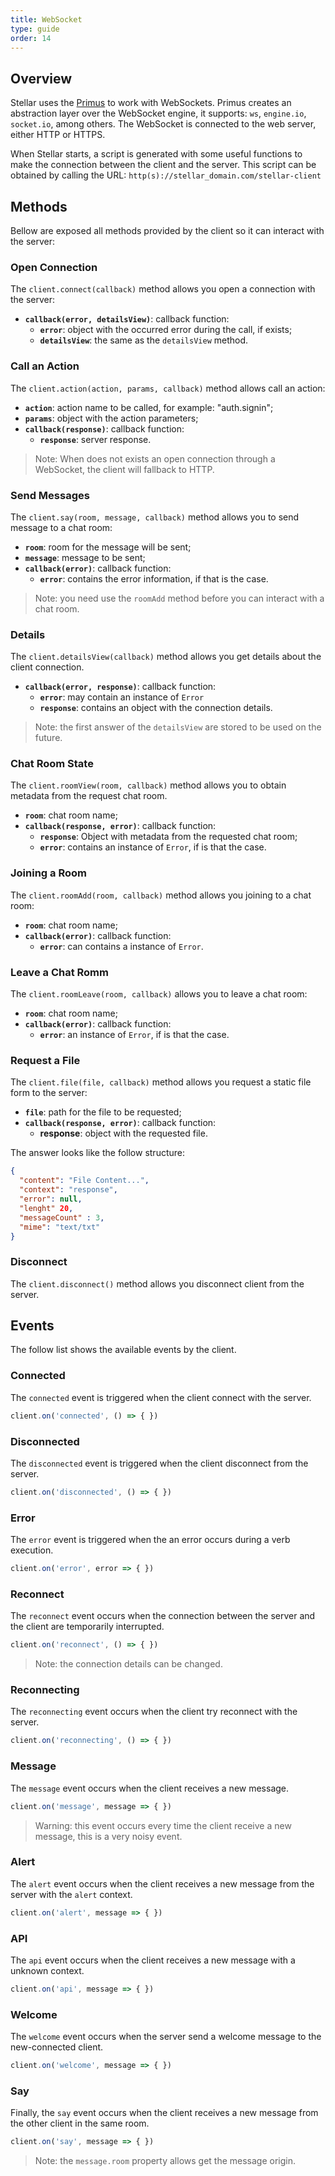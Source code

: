 ```yaml
---
title: WebSocket
type: guide
order: 14
---
```


## Overview

Stellar uses the [Primus](http://primus.io) to work with WebSockets. Primus creates an abstraction layer over the WebSocket engine, it supports: `ws`, `engine.io`, `socket.io`, among others. The WebSocket is connected to the web server, either HTTP or HTTPS.

When Stellar starts, a script is generated with some useful functions to make the connection between the client and the server. This script can be obtained by calling the URL: `http(s)://stellar_domain.com/stellar-client`

## Methods

Bellow are exposed all methods provided by the client so it can interact with the server:

### Open Connection

The `client.connect(callback)` method allows you open a connection with the server:

- **`callback(error, detailsView)`**: callback function:
  - **`error`**: object with the occurred error during the call, if exists;
  - **`detailsView`**: the same as the `detailsView` method.

### Call an Action

The `client.action(action, params, callback)` method allows call an action:

- **`action`**: action name to be called, for example: "auth.signin";
- **`params`**: object with the action parameters;
- **`callback(response)`**: callback function:
  - **`response`**: server response.

> Note: When does not exists an open connection through a WebSocket, the client will fallback to HTTP.

### Send Messages

The `client.say(room, message, callback)` method allows you to send message to a chat room:

- **`room`**: room for the message will be sent;
- **`message`**: message to be sent;
- **`callback(error)`**: callback function:
  - **`error`**: contains the error information, if that is the case.

> Note: you need use the `roomAdd` method before you can interact with a chat room.

### Details

The `client.detailsView(callback)` method allows you get details about the client connection.

- **`callback(error, response)`**: callback function:
  - **`error`**: may contain an instance of `Error`
  - **`response`**: contains an object with the connection details.

> Note: the first answer of the `detailsView` are stored to be used on the future.

### Chat Room State

The `client.roomView(room, callback)` method allows you to obtain metadata from the request chat room.

- **`room`**: chat room name;
- **`callback(response, error)`**: callback function:
  - **`response`**: Object with metadata from the requested chat room;
  - **`error`**: contains an instance of `Error`, if is that the case.

### Joining a Room

The `client.roomAdd(room, callback)` method allows you joining to a chat room:

- **`room`**: chat room name;
- **`callback(error)`**: callback function:
  - **`error`**: can contains a instance of `Error`.

### Leave a Chat Romm

The `client.roomLeave(room, callback)` allows you to leave a chat room:

- **`room`**: chat room name;
- **`callback(error)`**: callback function:
  - **`error`**: an instance of `Error`, if is that the case.

### Request a File

The `client.file(file, callback)` method allows you request a static file form to the server:

- **`file`**: path for the file to be requested;
- **`callback(response, error)`**: callback function:
  - **response**: object with the requested file.

The answer looks like the follow structure:

```json
{
  "content": "File Content...",
  "context": "response",
  "error": null,
  "lenght" 20,
  "messageCount" : 3,
  "mime": "text/txt"
}
```

### Disconnect

The `client.disconnect()` method allows you disconnect client from the server.

## Events

The follow list shows the available events by the client.

### Connected

The `connected` event is triggered when the client connect with the server.

```javascript
client.on('connected', () => { })
```

### Disconnected

The `disconnected` event is triggered when the client disconnect from the server.

```javascript
client.on('disconnected', () => { })
```

### Error

The `error` event is triggered when the an error occurs during a verb execution.

```javascript
client.on('error', error => { })
```

### Reconnect

The `reconnect` event occurs when the connection between the server and the client are temporarily interrupted.

```javascript
client.on('reconnect', () => { })
```

> Note: the connection details can be changed.

### Reconnecting

The `reconnecting` event occurs when the client try reconnect with the server.

```javascript
client.on('reconnecting', () => { })
```

### Message

The `message` event occurs when the client receives a new message.

```javascript
client.on('message', message => { })
```

> Warning: this event occurs every time the client receive a new message, this is a very noisy event.

### Alert

The `alert` event occurs when the client receives a new message from the server with the `alert` context.

```javascript
client.on('alert', message => { })
```

### API

The `api` event occurs when the client receives a new message with a unknown context.

```javascript
client.on('api', message => { })
```

### Welcome

The `welcome` event occurs when the server send a welcome message to the new-connected client.

```javascript
client.on('welcome', message => { })
```

### Say

Finally, the `say` event occurs when the client receives a new message from the other client in the same room.

```javascript
client.on('say', message => { })
```
> Note: the `message.room` property allows get the message origin.

